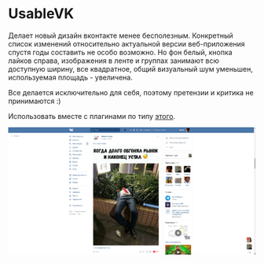 # UsableVK
Делает новый дизайн вконтакте менее бесполезным. Конкретный список изменений относительно актуальной версии
веб-приложения спустя годы составить не особо возможно. Но фон белый, кнопка лайков справа, изображения в ленте и 
группах занимают всю доступную ширину, все квадратное, общий визуальный шум уменьшен, используемая площадь - увеличена.

Все делается исключительно для себя, поэтому претензии и критика не принимаются :)

Использовать вместе с плагинами по типу [этого](https://chrome.google.com/webstore/detail/user-javascript-and-css/nbhcbdghjpllgmfilhnhkllmkecfmpld?hl=en).

![Картинка для привлечения внимания](screenshot.png)